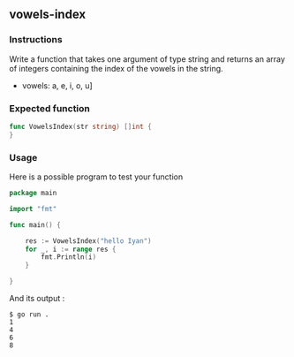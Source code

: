 ## vowels-index

### Instructions

Write a function that takes one argument of type string and returns an array of integers containing the index of the vowels in the string.
- vowels: a, e, i, o, u]

### Expected function

```go 
func VowelsIndex(str string) []int {
}
```
### Usage

Here is a possible program to test your function

```go
package main

import "fmt"

func main() {

	res := VowelsIndex("hello Iyan")
	for _, i := range res {
		fmt.Println(i)
	}

}

```
And its output :
```console
$ go run .
1
4
6
8
```
    
